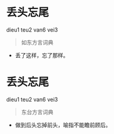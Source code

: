 # 丢头忘尾
dieu1 teu2 van6 vei3
> 如东方言词典
- 丢了这样，忘了那样。

# 丢头忘尾
dieu1 teu2 van6 vei3
> 东台方言词典
- 做到后头忘掉前头，喻指不能瞻前顾后。
